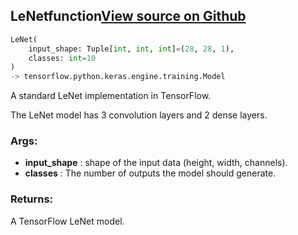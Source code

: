## LeNet<span class="tag">function</span><a class="sourcelink" href=https://github.com/fastestimator/fastestimator/blob/r1.1/fastestimator/architecture/tensorflow/lenet.py/#L22-L43>View source on Github</a>
```python
LeNet(
	input_shape: Tuple[int, int, int]=(28, 28, 1),
	classes: int=10
)
-> tensorflow.python.keras.engine.training.Model
```
A standard LeNet implementation in TensorFlow.

The LeNet model has 3 convolution layers and 2 dense layers.


<h3>Args:</h3>

* **input_shape** :  shape of the input data (height, width, channels).
* **classes** :  The number of outputs the model should generate.

<h3>Returns:</h3>
    A TensorFlow LeNet model.

